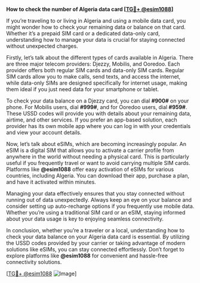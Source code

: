 **How to check the number of Algeria data card [[TG💪+ @esim1088](https://t.me/s/esim1088)]**

If you’re traveling to or living in Algeria and using a mobile data card, you might wonder how to check your remaining data or balance on that card. Whether it’s a prepaid SIM card or a dedicated data-only card, understanding how to manage your data is crucial for staying connected without unexpected charges.

Firstly, let’s talk about the different types of cards available in Algeria. There are three major telecom providers: Djezzy, Mobilis, and Ooredoo. Each provider offers both regular SIM cards and data-only SIM cards. Regular SIM cards allow you to make calls, send texts, and access the internet, while data-only SIMs are designed specifically for internet usage, making them ideal if you just need data for your smartphone or tablet.

To check your data balance on a Djezzy card, you can dial **#900#** on your phone. For Mobilis users, dial **#999#**, and for Ooredoo users, dial **#959#**. These USSD codes will provide you with details about your remaining data, airtime, and other services. If you prefer an app-based solution, each provider has its own mobile app where you can log in with your credentials and view your account details.

Now, let’s talk about eSIMs, which are becoming increasingly popular. An eSIM is a digital SIM that allows you to activate a carrier profile from anywhere in the world without needing a physical card. This is particularly useful if you frequently travel or want to avoid carrying multiple SIM cards. Platforms like **@esim1088** offer easy activation of eSIMs for various countries, including Algeria. You can download their app, purchase a plan, and have it activated within minutes.

Managing your data effectively ensures that you stay connected without running out of data unexpectedly. Always keep an eye on your balance and consider setting up auto-recharge options if you frequently use mobile data. Whether you’re using a traditional SIM card or an eSIM, staying informed about your data usage is key to enjoying seamless connectivity.

In conclusion, whether you’re a traveler or a local, understanding how to check your data balance on your Algeria data card is essential. By utilizing the USSD codes provided by your carrier or taking advantage of modern solutions like eSIMs, you can stay connected effortlessly. Don’t forget to explore platforms like **@esim1088** for convenient and hassle-free connectivity solutions.

[[TG💪+ @esim1088](https://t.me/s/esim1088) ![Image](https://i.postimg.cc/Y0z9fWf4/image.png)]